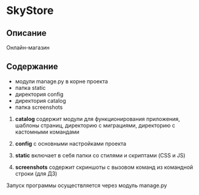 # SkyStore

## Описание

Онлайн-магазин

## Содержание

* модули manage.py в корне проекта
* папка static
* директория config
* директория catalog
* папка screenshots

1. **catalog** содержит модули для функционирования приложения, шаблоны страниц, директорию с миграциями, директорию с кастомными командами

2. **config** с основными настройками проекта

3. **static** включает в себя папки со стилями и скриптами (CSS и JS)

4. **screenshots** содержит скриншоты с вызовом команд из командной строки (для ДЗ)


Запуск программы осуществляется через модуль manage.py

